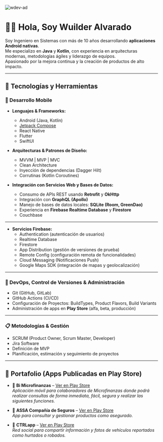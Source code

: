 ![wdev-ad](https://user-images.githubusercontent.com/4116286/175557203-bcfe17a3-8ebe-459d-8f99-e36e0f0eaf19.svg)


<h1 align="left">👋👋 Hola, Soy Wuilder Alvarado</h1>

Soy Ingeniero en Sistemas con más de 10 años desarrollando **aplicaciones Android nativas**.  
Me especializo en **Java** y **Kotlin**, con experiencia en arquitecturas modernas, metodologías ágiles y liderazgo de equipos.  
Apasionado por la mejora continua y la creación de productos de alto impacto.  

---

## 🚀 Tecnologías y Herramientas

### 📱 Desarrollo Mobile
- **Lenguajes & Frameworks:**  
  - Android (Java, Kotlin)  
  - [Jetpack Compose](#)  
  - React Native  
  - Flutter  
  - SwiftUI  

- **Arquitecturas & Patrones de Diseño:**  
  - MVVM | MVP | MVC  
  - Clean Architecture  
  - Inyección de dependencias (Dagger Hilt)  
  - Corrutinas (Kotlin Coroutines)  

- **Integración con Servicios Web y Bases de Datos:**  
  - Consumo de APIs REST usando **Retrofit** y **OkHttp**  
  - Integración con **GraphQL (Apollo)**  
  - Manejo de bases de datos locales: **SQLite (Room, GreenDao)**  
  - Experiencia en **Firebase Realtime Database** y **Firestore**  
  - Couchbase

---

- **Servicios Firebase:**  
  - Authentication (autenticación de usuarios)  
  - Realtime Database  
  - Firestore  
  - App Distribution (gestión de versiones de prueba)  
  - Remote Config (configuración remota de funcionalidades)  
  - Cloud Messaging (Notificaciones Push)  
  - Google Maps SDK (integración de mapas y geolocalización)  


---

### 🔧 DevOps, Control de Versiones & Administración
- Git (GitHub, GitLab)
- GitHub Actions (CI/CD)  
- Configuración de Proyectos: BuildTypes, Product Flavors, Build Variants  
- Administración de apps en **Play Store** (alfa, beta, producción)  

---

### 📋 Metodologías & Gestión
- SCRUM (Product Owner, Scrum Master, Developer)  
- Jira Software  
- Definición de MVP  
- Planificación, estimación y seguimiento de proyectos  

---

## 📂 Portafolio (Apps Publicadas en Play Store)

- 📱 **Bi Microfinanzas** – [Ver en Play Store](https://play.google.com/store/apps/details?id=com.gt.bi.microfinanzas&hl=es_419)  
  _Aplicación móvil para colaboradores de Microfinanzas donde podrá realizar consultas de forma inmediata, fácil, segura y realizar las siguientes funciones._

- 🚖 **ASSA Compañía de Seguros** – [Ver en Play Store](https://play.google.com/store/apps/details?id=com.assanet.movil&hl=es_419)  
  _App para consultar y gestionar productos como asegurado._

- 🚖 **CTRLapp** – [Ver en Play Store](https://play.google.com/store/apps/details?id=com.globals.controlapp)  
  _Red social para compartir información y fotos de vehículos reportados como hurtados o robados._  

